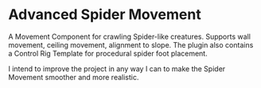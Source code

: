 # Advanced Spider Movement

A Movement Component for crawling Spider-like creatures. Supports wall movement, ceiling movement, alignment to slope. The plugin also contains a Control Rig Template for procedural spider foot placement.

I intend to improve the project in any way I can to make the Spider Movement smoother and more realistic.
